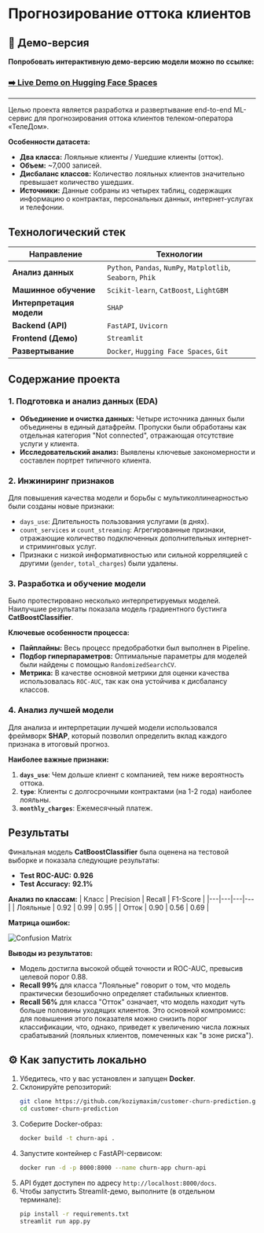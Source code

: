# Прогнозирование оттока клиентов

## 🚀 Демо-версия

**Попробовать интерактивную демо-версию модели можно по ссылке:**

### [➡️ Live Demo on Hugging Face Spaces](https://huggingface.co/spaces/koziymaxim/chicken-segmentation)

---

Целью проекта является разработка и развертывание end-to-end ML-сервис для прогнозирования оттока клиентов телеком-оператора «ТелеДом». 

**Особенности датасета:**
- **Два класса:** Лояльные клиенты / Ушедшие клиенты (отток).
- **Объем:** ~7,000 записей.
- **Дисбаланс классов:** Количество лояльных клиентов значительно превышает количество ушедших.
- **Источники:** Данные собраны из четырех таблиц, содержащих информацию о контрактах, персональных данных, интернет-услугах и телефонии.

## Технологический стек
| Направление | Технологии |
|---|---|
| **Анализ данных** | `Python`, `Pandas`, `NumPy`, `Matplotlib`, `Seaborn`, `Phik` |
| **Машинное обучение** | `Scikit-learn`, `CatBoost`, `LightGBM` |
| **Интерпретация модели**| `SHAP` |
| **Backend (API)** | `FastAPI`, `Uvicorn` |
| **Frontend (Демо)** | `Streamlit` |
| **Развертывание** | `Docker`, `Hugging Face Spaces`, `Git` |

## Содержание проекта

### 1. Подготовка и анализ данных (EDA)
- **Объединение и очистка данных:** Четыре источника данных были объединены в единый датафрейм. Пропуски были обработаны как отдельная категория "Not connected", отражающая отсутствие услуги у клиента.
- **Исследовательский анализ:** Выявлены ключевые закономерности и составлен портрет типичного клиента.

### 2. Инжиниринг признаков
Для повышения качества модели и борьбы с мультиколлинеарностью были созданы новые признаки:
- `days_use`: Длительность пользования услугами (в днях).
- `count_services` и `count_streaming`: Агрегированные признаки, отражающие количество подключенных дополнительных интернет- и стриминговых услуг.
- Признаки с низкой информативностью или сильной корреляцией с другими (`gender`, `total_charges`) были удалены.

### 3. Разработка и обучение модели
Было протестировано несколько интерпретируемых моделей. Наилучшие результаты показала модель градиентного бустинга **CatBoostClassifier**.

**Ключевые особенности процесса:**
- **Пайплайны:** Весь процесс предобработки был выполнен в Pipeline.
- **Подбор гиперпараметров:** Оптимальные параметры для моделей были найдены с помощью `RandomizedSearchCV`.
- **Метрика:** В качестве основной метрики для оценки качества использовалась `ROC-AUC`, так как она устойчива к дисбалансу классов.

### 4. Анализ лучшей модели
Для анализа и интерпретации лучшей модели использовался фреймворк **SHAP**, который позволил определить вклад каждого признака в итоговый прогноз.

**Наиболее важные признаки:**
1.  **`days_use`**: Чем дольше клиент с компанией, тем ниже вероятность оттока.
2.  **`type`**: Клиенты с долгосрочными контрактами (на 1-2 года) наиболее лояльны.
3.  **`monthly_charges`**: Ежемесячный платеж.

## Результаты

Финальная модель **CatBoostClassifier** была оценена на тестовой выборке и показала следующие результаты:

- **Test ROC-AUC:** **0.926**
- **Test Accuracy:** **92.1%**

**Анализ по классам:**
| Класс | Precision | Recall | F1-Score |
|---|---|---|---|
| Лояльные | 0.92 | 0.99 | 0.95 |
| Отток | 0.90 | 0.56 | 0.69 |

**Матрица ошибок:**

![Confusion Matrix](files/matrix.png)

**Выводы из результатов:**
- Модель достигла высокой общей точности и ROC-AUC, превысив целевой порог 0.88.
- **Recall 99%** для класса "Лояльные" говорит о том, что модель практически безошибочно определяет стабильных клиентов.
- **Recall 56%** для класса "Отток" означает, что модель находит чуть больше половины уходящих клиентов. Это основной компромисс: для повышения этого показателя можно снизить порог классификации, что, однако, приведет к увеличению числа ложных срабатываний (лояльных клиентов, помеченных как "в зоне риска").



## ⚙️ Как запустить локально

1.  Убедитесь, что у вас установлен и запущен **Docker**.
2.  Склонируйте репозиторий:
    ```bash
    git clone https://github.com/koziymaxim/customer-churn-prediction.git
    cd customer-churn-prediction
    ```
3.  Соберите Docker-образ:
    ```bash
    docker build -t churn-api .
    ```
4.  Запустите контейнер с FastAPI-сервисом:
    ```bash
    docker run -d -p 8000:8000 --name churn-app churn-api
    ```
5.  API будет доступен по адресу `http://localhost:8000/docs`.
6.  Чтобы запустить Streamlit-демо, выполните (в отдельном терминале):
    ```bash
    pip install -r requirements.txt
    streamlit run app.py
    ```
